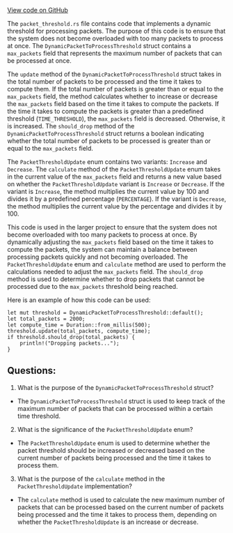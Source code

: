 [View code on GitHub](https://github.com/solana-labs/solana/blob/master/core/src/packet_threshold.rs)

The `packet_threshold.rs` file contains code that implements a dynamic threshold for processing packets. The purpose of this code is to ensure that the system does not become overloaded with too many packets to process at once. The `DynamicPacketToProcessThreshold` struct contains a `max_packets` field that represents the maximum number of packets that can be processed at once. 

The `update` method of the `DynamicPacketToProcessThreshold` struct takes in the total number of packets to be processed and the time it takes to compute them. If the total number of packets is greater than or equal to the `max_packets` field, the method calculates whether to increase or decrease the `max_packets` field based on the time it takes to compute the packets. If the time it takes to compute the packets is greater than a predefined threshold (`TIME_THRESHOLD`), the `max_packets` field is decreased. Otherwise, it is increased. The `should_drop` method of the `DynamicPacketToProcessThreshold` struct returns a boolean indicating whether the total number of packets to be processed is greater than or equal to the `max_packets` field.

The `PacketThresholdUpdate` enum contains two variants: `Increase` and `Decrease`. The `calculate` method of the `PacketThresholdUpdate` enum takes in the current value of the `max_packets` field and returns a new value based on whether the `PacketThresholdUpdate` variant is `Increase` or `Decrease`. If the variant is `Increase`, the method multiplies the current value by 100 and divides it by a predefined percentage (`PERCENTAGE`). If the variant is `Decrease`, the method multiplies the current value by the percentage and divides it by 100.

This code is used in the larger project to ensure that the system does not become overloaded with too many packets to process at once. By dynamically adjusting the `max_packets` field based on the time it takes to compute the packets, the system can maintain a balance between processing packets quickly and not becoming overloaded. The `PacketThresholdUpdate` enum and `calculate` method are used to perform the calculations needed to adjust the `max_packets` field. The `should_drop` method is used to determine whether to drop packets that cannot be processed due to the `max_packets` threshold being reached. 

Here is an example of how this code can be used:

```
let mut threshold = DynamicPacketToProcessThreshold::default();
let total_packets = 2000;
let compute_time = Duration::from_millis(500);
threshold.update(total_packets, compute_time);
if threshold.should_drop(total_packets) {
    println!("Dropping packets...");
}
```
## Questions: 
 1. What is the purpose of the `DynamicPacketToProcessThreshold` struct?
- The `DynamicPacketToProcessThreshold` struct is used to keep track of the maximum number of packets that can be processed within a certain time threshold.

2. What is the significance of the `PacketThresholdUpdate` enum?
- The `PacketThresholdUpdate` enum is used to determine whether the packet threshold should be increased or decreased based on the current number of packets being processed and the time it takes to process them.

3. What is the purpose of the `calculate` method in the `PacketThresholdUpdate` implementation?
- The `calculate` method is used to calculate the new maximum number of packets that can be processed based on the current number of packets being processed and the time it takes to process them, depending on whether the `PacketThresholdUpdate` is an increase or decrease.